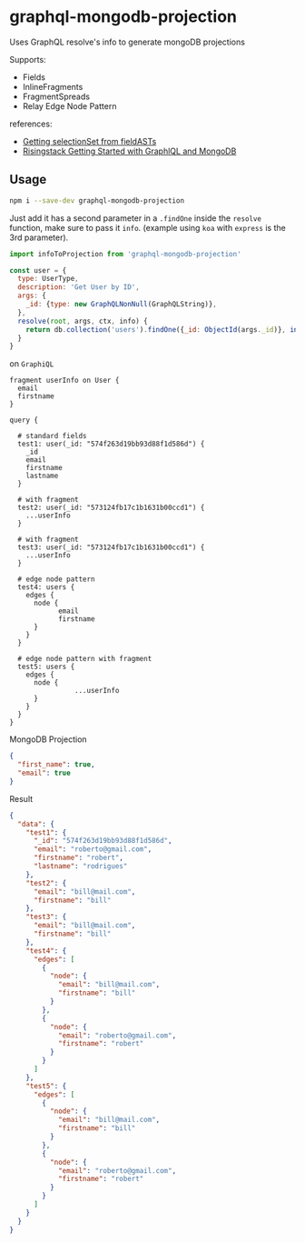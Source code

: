 # graphql-mongodb-projection

Uses GraphQL resolve's info to generate mongoDB projections

Supports:
- Fields
- InlineFragments
- FragmentSpreads
- Relay Edge Node Pattern

references:
- [Getting selectionSet from fieldASTs](https://github.com/graphql/graphql-js/issues/96)
- [Risingstack Getting Started with GraphlQL and MongoDB ](https://blog.risingstack.com/graphql-overview-getting-started-with-graphql-and-nodejs/)

## Usage

```sh
npm i --save-dev graphql-mongodb-projection 
```

Just add it has a second parameter in a `.findOne` inside the `resolve` function, make sure to pass it `info`. (example using `koa` with `express` is the 3rd parameter).

```js
import infoToProjection from 'graphql-mongodb-projection'

const user = {
  type: UserType,
  description: 'Get User by ID',
  args: {
    _id: {type: new GraphQLNonNull(GraphQLString)},
  },
  resolve(root, args, ctx, info) {
    return db.collection('users').findOne({_id: ObjectId(args._id)}, infoToProjection(info))
  }
}
```


on `GraphiQL`
```
fragment userInfo on User {
  email
  firstname
}

query {

  # standard fields
  test1: user(_id: "574f263d19bb93d88f1d586d") {
  	_id
  	email
  	firstname
  	lastname
  }

  # with fragment
  test2: user(_id: "573124fb17c1b1631b00ccd1") {
    ...userInfo
  }

  # with fragment
  test3: user(_id: "573124fb17c1b1631b00ccd1") {
    ...userInfo
  }

  # edge node pattern
  test4: users {
    edges {
      node {
  			email
  			firstname
      }
    }
  }

  # edge node pattern with fragment
  test5: users {
    edges {
      node {
				...userInfo
      }
    }
  }
}
```

MongoDB Projection
```json
{
  "first_name": true,
  "email": true
}
```

Result
```json
{
  "data": {
    "test1": {
      "_id": "574f263d19bb93d88f1d586d",
      "email": "roberto@gmail.com",
      "firstname": "robert",
      "lastname": "rodrigues"
    },
    "test2": {
      "email": "bill@mail.com",
      "firstname": "bill"
    },
    "test3": {
      "email": "bill@mail.com",
      "firstname": "bill"
    },
    "test4": {
      "edges": [
        {
          "node": {
            "email": "bill@mail.com",
            "firstname": "bill"
          }
        },
        {
          "node": {
            "email": "roberto@gmail.com",
            "firstname": "robert"
          }
        }
      ]
    },
    "test5": {
      "edges": [
        {
          "node": {
            "email": "bill@mail.com",
            "firstname": "bill"
          }
        },
        {
          "node": {
            "email": "roberto@gmail.com",
            "firstname": "robert"
          }
        }
      ]
    }
  }
}
```
